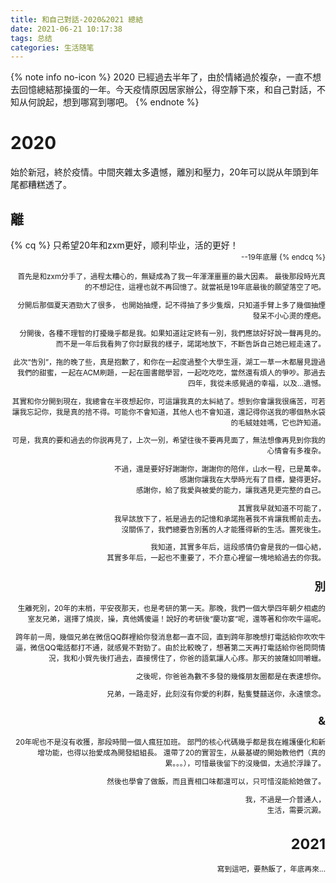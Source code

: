 ```yaml
---
title: 和自己對話-2020&2021 總結
date: 2021-06-21 10:17:38
tags: 总结
categories: 生活随笔
---
```


{% note info no-icon %}
2020 已經過去半年了，由於情緒過於複杂，一直不想去回憶總結那操蛋的一年。今天疫情原因居家辦公，得空靜下來，和自己對話，不知从何說起，想到哪寫到哪吧。
{% endnote %}
<!--more-->

# 2020
始於新冠，終於疫情。中間夾雜太多遺憾，離別和壓力，20年可以説从年頭到年尾都糟糕透了。

## 離

{% cq %}
只希望20年和zxm更好，顺利毕业，活的更好！
<small style="display: block;text-align: right;">--19年底層</samll>
{% endcq %} 

首先是和zxm分手了，過程太糟心的，無疑成為了我一年渾渾噩噩的最大因素。
最後那段時光真的不想記住，這裡也就不再回憶了。就當衹是19年底最後的願望落空了吧。

分開后那個夏天酒勁大了很多，
也開始抽煙，記不得抽了多少隻烟，只知道手臂上多了幾個抽煙發呆不小心燙的煙疤。

分開後，各種不理智的打擾幾乎都是我。如果知道註定終有一別，我們應該好好說一聲再見的。
而不是一年后我看夠了你討厭我的樣子，諾諾地放下，不斷告訴自己她已經走遠了。

此次“告別”，拖的晚了些，真是抱歉了，和你在一起度過整个大學生涯，湖工一草一木都層見證過我們的甜蜜，一起在ACM刷題，一起在圖書館學習，一起吃吃吃，當然還有煩人的爭吵。那過去四年，我從未感覺過的幸福，以及...遺憾。

其實和你分開到現在，我總會在半夜想起你，可這讓我真的太糾結了。想到你會讓我很痛苦，可若讓我忘記你，我是真的捨不得。可能你不會知道，其他人也不會知道，還記得你送我的哪個熱水袋的毛絨娃娃嗎，它也許知道。

可是，我真的要和過去的你説再見了，上次一別，希望往後不要再見面了，無法想像再見到你我的心情會有多複杂。

不過，還是要好好謝謝你，謝謝你的陪伴，山水一程，已是萬幸。  
感謝你讓我在大學時光有了目標，變得更好。  
感謝你，給了我愛與被愛的能力，讓我遇見更完整的自己。  

其實我早就知道不可能了，  
我早該放下了，衹是過去的記憶和承諾拖著我不肯讓我嚮前走去。  
沒關係了，我們總要告別舊的人才能獲得新的生活。置死後生。  

我知道，其實多年后，這段感情仍會是我的一個心結，  
其實多年后，一起也不重要了，不介意心裡留一塊地給過去的你我。

## 別
生離死別，20年的末梢，平安夜那天，也是考研的第一天。那晚，我們一個大學四年朝夕相處的室友兄弟，選擇了燒炭，操，真他媽傻逼！說好的考研後“慶功宴”呢，還等著和你吹牛逼呢。

跨年前一周，幾個兄弟在微信QQ群裡給你發消息都一直不回，直到跨年那晚想打電話給你吹吹牛逼，微信QQ電話都打不通，就感覺不對勁了。由於比較晚了，想著第二天再打電話給你爸問問情況，我和小賀先後打過去，直接愣住了，你爸的語氣讓人心疼。那天的披薩如同嚼蠟。

之後呢，你爸爸為數不多發的幾條朋友圈都是在表達想你。

兄弟，一路走好，此刻沒有你愛的利群，點隻雙囍送你，永遠懷念。

## &
20年呢也不是沒有收獲，那段時間一個人瘋狂加班。
部門的核心代碼幾乎都是我在維護優化和新增功能，也得以抬愛成為開發組組長。
還帶了20的實習生，从最基礎的開始教他們（真的累。。。），可惜最後留下的沒幾個，太過於浮躁了。

然後也學會了做飯，而且賣相口味都還可以，只可惜沒能給她做了。

我，不過是一介普通人，  
生活，需要沉澱。

# 2021
寫到這吧，要熱飯了，年底再來...